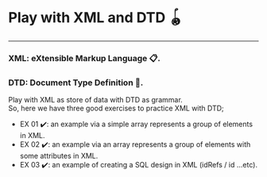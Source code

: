 # Play with XML and DTD 🪀
---

### XML: eXtensible Markup Language 📋.
### DTD: Document Type Definition 📏.


Play with XML as store of data with DTD as grammar.  
So, here we have three good exercises to practice XML with DTD;

  - EX 01 ✔️: an example via a simple array represents a group of elements in XML.
  - EX 02 ✔️: an example via an array represents a group of elements with some attributes in XML.
  - EX 03 ✔️: an example of creating a SQL design in XML (idRefs / id ...etc).
